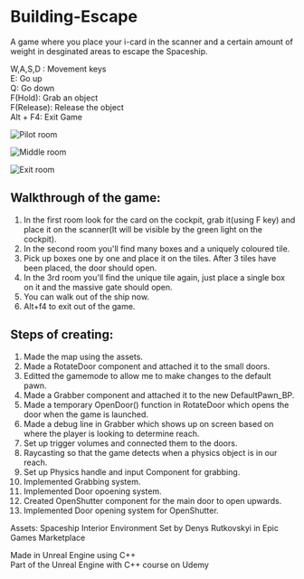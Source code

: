 # Building-Escape

A game where you place your i-card in the scanner and a certain amount of weight in desginated areas to escape the Spaceship.

W,A,S,D : Movement keys  <br>
E: Go up  <br>
Q: Go down  <br>
F(Hold): Grab an object  <br>
F(Release): Release the object  <br>
Alt + F4: Exit Game  <br>

![Pilot room](https://user-images.githubusercontent.com/81677957/124648360-cbd2c700-deb4-11eb-846d-7d3ff2b627ba.png)

![Middle room](https://user-images.githubusercontent.com/81677957/124648478-ec9b1c80-deb4-11eb-8a26-3f128146a36a.png)

![Exit room](https://user-images.githubusercontent.com/81677957/124648502-f3c22a80-deb4-11eb-860a-9a48e24b4299.png)


## Walkthrough of the game:
1. In the first room look for the card on the cockpit, grab it(using F key) and place it on the scanner(It will be visible by the green light on the cockpit).
2. In the second room you'll find many boxes and a uniquely coloured tile.
3. Pick up boxes one by one and place it on the tiles. After 3 tiles have been placed, the door should open.
4. In the 3rd room you'll find the unique tile again, just place a single box on it and the massive gate should open.
5. You can walk out of the ship now.
6. Alt+f4 to exit out of the game.


## Steps of creating:
1. Made the map using the assets.
2. Made a RotateDoor component and attached it to the small doors.
3. Editted the gamemode to allow me to make changes to the default pawn.
4. Made a Grabber component and attached it to the new DefaultPawn_BP.
5. Made a temporary OpenDoor() function in RotateDoor which opens the door when the game is launched.
6. Made a debug line in Grabber which shows up on screen based on where the player is looking to determine reach.
7. Set up trigger volumes and connected them to the doors.
8. Raycasting so that the game detects when a physics object is in our reach.
9. Set up Physics handle and input Component for grabbing.
10. Implemented Grabbing system.
11. Implemented Door opoening system.
12. Created OpenShutter component for the main door to open upwards.
13. Implemented Door opening system for OpenShutter.


Assets: Spaceship Interior Environment Set by Denys Rutkovskyi in Epic Games Marketplace

Made in Unreal Engine using C++<br>
Part of the Unreal Engine with C++ course on Udemy

